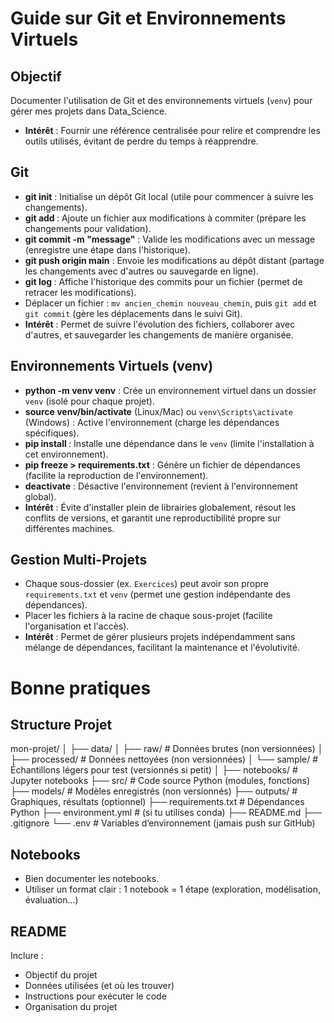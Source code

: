# Guide sur Git et Environnements Virtuels

## Objectif
Documenter l'utilisation de Git et des environnements virtuels (`venv`) pour gérer mes projets dans Data_Science.
- **Intérêt** : Fournir une référence centralisée pour relire et comprendre les outils utilisés, évitant de perdre du temps à réapprendre.

## Git
- **git init** : Initialise un dépôt Git local (utile pour commencer à suivre les changements).
- **git add <fichier>** : Ajoute un fichier aux modifications à commiter (prépare les changements pour validation).
- **git commit -m "message"** : Valide les modifications avec un message (enregistre une étape dans l'historique).
- **git push origin main** : Envoie les modifications au dépôt distant (partage les changements avec d'autres ou sauvegarde en ligne).
- **git log <fichier>** : Affiche l'historique des commits pour un fichier (permet de retracer les modifications).
- Déplacer un fichier : `mv ancien_chemin nouveau_chemin`, puis `git add` et `git commit` (gère les déplacements dans le suivi Git).
- **Intérêt** : Permet de suivre l'évolution des fichiers, collaborer avec d'autres, et sauvegarder les changements de manière organisée.

## Environnements Virtuels (venv)
- **python -m venv venv** : Crée un environnement virtuel dans un dossier `venv` (isolé pour chaque projet).
- **source venv/bin/activate** (Linux/Mac) ou `venv\Scripts\activate` (Windows) : Active l'environnement (charge les dépendances spécifiques).
- **pip install <package>** : Installe une dépendance dans le `venv` (limite l'installation à cet environnement).
- **pip freeze > requirements.txt** : Génère un fichier de dépendances (facilite la reproduction de l'environnement).
- **deactivate** : Désactive l'environnement (revient à l'environnement global).
- **Intérêt** : Évite d'installer plein de librairies globalement, résout les conflits de versions, et garantit une reproductibilité propre sur différentes machines.

## Gestion Multi-Projets
- Chaque sous-dossier (ex. `Exercices`) peut avoir son propre `requirements.txt` et `venv` (permet une gestion indépendante des dépendances).
- Placer les fichiers à la racine de chaque sous-projet (facilite l'organisation et l'accès).
- **Intérêt** : Permet de gérer plusieurs projets indépendamment sans mélange de dépendances, facilitant la maintenance et l'évolutivité.

# Bonne pratiques 

## Structure Projet
mon-projet/
│
├── data/
│   ├── raw/          # Données brutes (non versionnées)
│   ├── processed/    # Données nettoyées (non versionnées)
│   └── sample/       # Échantillons légers pour test (versionnés si petit)
│
├── notebooks/        # Jupyter notebooks
├── src/              # Code source Python (modules, fonctions)
├── models/           # Modèles enregistrés (non versionnés)
├── outputs/          # Graphiques, résultats (optionnel)
├── requirements.txt  # Dépendances Python
├── environment.yml   # (si tu utilises conda)
├── README.md
├── .gitignore
└── .env              # Variables d’environnement (jamais push sur GitHub)

## Notebooks 
- Bien documenter les notebooks.
- Utiliser un format clair : 1 notebook = 1 étape (exploration, modélisation, évaluation…)

## README
Inclure :
- Objectif du projet
- Données utilisées (et où les trouver)
- Instructions pour exécuter le code
- Organisation du projet

